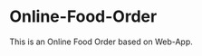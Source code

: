 # Online-Food-Order

This is an Online Food Order based on Web-App.

























































































































































































































































































































